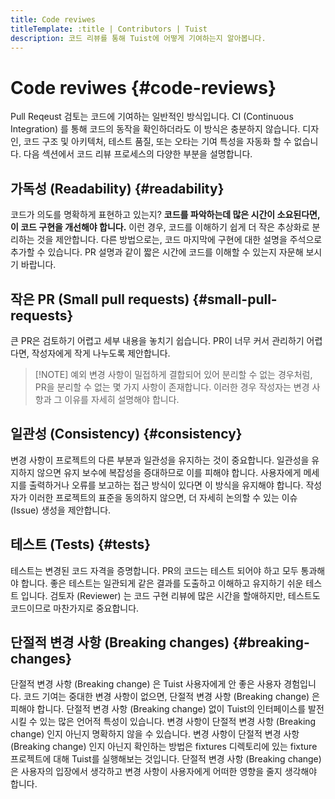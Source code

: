 ```yaml
---
title: Code reviwes
titleTemplate: :title | Contributors | Tuist
description: 코드 리뷰를 통해 Tuist에 어떻게 기여하는지 알아봅니다.
---
```


# Code reviwes {#code-reviews}

Pull Reqeust 검토는 코드에 기여하는 일반적인 방식입니다. CI (Continuous Integration) 를 통해 코드의 동작을 확인하더라도 이 방식은 충분하지 않습니다. 디자인, 코드 구조 및 아키텍처, 테스트 품질, 또는 오타는 기여 특성을 자동화 할 수 없습니다. 다음 섹션에서 코드 리뷰 프로세스의 다양한 부분을 설명합니다.

## 가독성 (Readability) {#readability}

코드가 의도를 명확하게 표현하고 있는지? **코드를 파악하는데 많은 시간이 소요된다면, 이 코드 구현을 개선해야 합니다.** 이런 경우, 코드를 이해하기 쉽게 더 작은 추상화로 분리하는 것을 제안합니다. 다른 방법으로는, 코드 마지막에 구현에 대한 설명을 주석으로 추가할 수 있습니다. PR 설명과 같이 짧은 시간에 코드를 이해할 수 있는지 자문해 보시기 바랍니다.

## 작은 PR (Small pull requests) {#small-pull-requests}

큰 PR은 검토하기 어렵고 세부 내용을 놓치기 쉽습니다. PR이 너무 커서 관리하기 어렵다면, 작성자에게 작게 나누도록 제안합니다.

> [!NOTE] 예외
> 변경 사항이 밀접하게 결합되어 있어 분리할 수 없는 경우처럼, PR을 분리할 수 없는 몇 가지 사항이 존재합니다. 이러한 경우 작성자는 변경 사항과 그 이유를 자세히 설명해야 합니다.

## 일관성 (Consistency) {#consistency}

변경 사항이 프로젝트의 다른 부분과 일관성을 유지하는 것이 중요합니다. 일관성을 유지하지 않으면 유지 보수에 복잡성을 증대하므로 이를 피해야 합니다. 사용자에게 메세지를 출력하거나 오류를 보고하는 접근 방식이 있다면 이 방식을 유지해야 합니다. 작성자가 이러한 프로젝트의 표준을 동의하지 않으면, 더 자세히 논의할 수 있는 이슈 (Issue) 생성을 제안합니다.

## 테스트 (Tests) {#tests}

테스트는 변경된 코드 자격을 증명합니다. PR의 코드는 테스트 되어야 하고 모두 통과해야 합니다. 좋은 테스트는 일관되게 같은 결과를 도출하고 이해하고 유지하기 쉬운 테스트 입니다. 검토자 (Reviewer) 는 코드 구현 리뷰에 많은 시간을 할애하지만, 테스트도 코드이므로 마찬가지로 중요합니다.

## 단절적 변경 사항 (Breaking changes) {#breaking-changes}

단절적 변경 사항 (Breaking change) 은 Tuist 사용자에게 안 좋은 사용자 경험입니다. 코드 기여는 중대한 변경 사항이 없으면, 단절적 변경 사항 (Breaking change) 은 피해야 합니다. 단절적 변경 사항 (Breaking change) 없이 Tuist의 인터페이스를 발전시킬 수 있는 많은 언어적 특성이 있습니다. 변경 사항이 단절적 변경 사항 (Breaking change) 인지 아닌지 명확하지 않을 수 있습니다. 변경 사항이 단절적 변경 사항 (Breaking change) 인지 아닌지 확인하는 방법은 fixtures 디렉토리에 있는 fixture 프로젝트에 대해 Tuist를 실행해보는 것입니다. 단절적 변경 사항 (Breaking change) 은 사용자의 입장에서 생각하고 변경 사항이 사용자에게 어떠한 영향을 줄지 생각해야 합니다.
